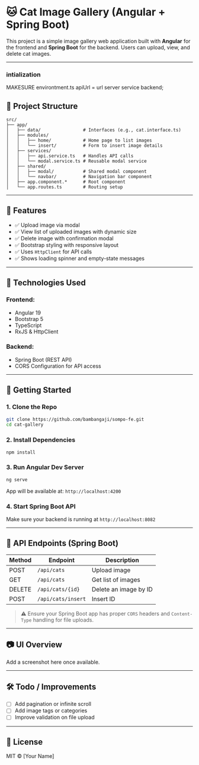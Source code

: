 
# 🐱 Cat Image Gallery (Angular + Spring Boot)

This project is a simple image gallery web application built with **Angular** for the frontend and **Spring Boot** for the backend. Users can upload, view, and delete cat images.

---
### intialization

MAKESURE environtment.ts
apiUrl = url server service backend; 
## 📁 Project Structure

```
src/
├── app/
│   ├── data/                # Interfaces (e.g., cat.interface.ts)
│   ├── modules/
│   │   ├── home/            # Home page to list images
│   │   └── insert/          # Form to insert image details
│   ├── services/
│   │   ├── api.service.ts   # Handles API calls
│   │   └── modal.service.ts # Reusable modal service
│   ├── shared/
│   │   ├── modal/           # Shared modal component
│   │   └── navbar/          # Navigation bar component
│   ├── app.component.*      # Root component
│   └── app.routes.ts        # Routing setup
```

---

## 🔧 Features

- ✅ Upload image via modal
- ✅ View list of uploaded images with dynamic size
- ✅ Delete image with confirmation modal
- ✅ Bootstrap styling with responsive layout
- ✅ Uses `HttpClient` for API calls
- ✅ Shows loading spinner and empty-state messages

---

## 🧪 Technologies Used

### Frontend:
- Angular 19
- Bootstrap 5
- TypeScript
- RxJS & HttpClient

### Backend:
- Spring Boot (REST API)
- CORS Configuration for API access

---

## 🚀 Getting Started

### 1. Clone the Repo
```bash
git clone https://github.com/bambangaji/sompo-fe.git
cd cat-gallery
```

### 2. Install Dependencies
```bash
npm install
```

### 3. Run Angular Dev Server
```bash
ng serve
```
App will be available at: `http://localhost:4200`

### 4. Start Spring Boot API
Make sure your backend is running at `http://localhost:8082`

---

## 🔄 API Endpoints (Spring Boot)

| Method | Endpoint         | Description            |
|--------|------------------|------------------------|
| POST   | `/api/cats`      | Upload image           |
| GET    | `/api/cats`      | Get list of images     |
| DELETE | `/api/cats/{id}` | Delete an image by ID  |
| POST | `/api/cats/insert` | Insert ID  |

> ⚠️ Ensure your Spring Boot app has proper `CORS` headers and `Content-Type` handling for file uploads.

---

## 📷 UI Overview

Add a screenshot here once available.

---

## 🛠 Todo / Improvements

- [ ] Add pagination or infinite scroll
- [ ] Add image tags or categories
- [ ] Improve validation on file upload

---

## 📄 License

MIT © [Your Name]
